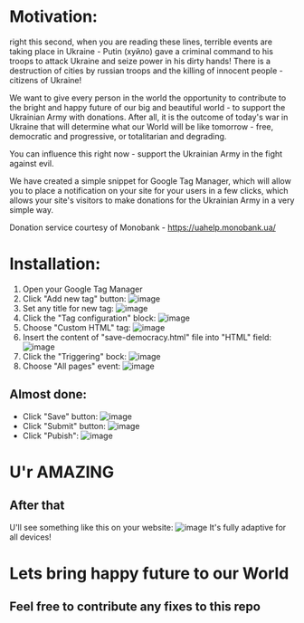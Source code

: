 # Motivation:
right this second, when you are reading these lines, terrible events are taking place in Ukraine - Putin (хуйло) gave a criminal command to his troops to attack Ukraine and seize power in his dirty hands! There is a destruction of cities by russian troops and the killing of innocent people - citizens of Ukraine!

We want to give every person in the world the opportunity to contribute to the bright and happy future of our big and beautiful world - to support the Ukrainian Army with donations.
After all, it is the outcome of today's war in Ukraine that will determine what our World will be like tomorrow - free, democratic and progressive, or totalitarian and degrading.

You can influence this right now - support the Ukrainian Army in the fight against evil.

We have created a simple snippet for Google Tag Manager, which will allow you to place a notification on your site for your users in a few clicks, which allows your site's visitors to make donations for the Ukrainian Army in a very simple way.

Donation service courtesy of Monobank - https://uahelp.monobank.ua/

# Installation:

1. Open your Google Tag Manager
2. Click "Add new tag" button:
![image](https://user-images.githubusercontent.com/100626152/156055363-62eef2f5-f4db-4e3f-8ced-68b5c15c06f7.png)
3. Set any title for new tag:
![image](https://user-images.githubusercontent.com/100626152/156055602-3d8f3042-4b5e-4990-8a01-937461a3878b.png)
4. Click the "Tag configuration" block:
![image](https://user-images.githubusercontent.com/100626152/156055733-549680be-6da0-411d-b442-1e4fd90fe9c1.png)
5. Choose "Custom HTML" tag:
![image](https://user-images.githubusercontent.com/100626152/156055898-17cf1f42-24ff-43d3-9e99-60c6ec3e818e.png)
6. Insert the content of "save-democracy.html" file into "HTML" field:
![image](https://user-images.githubusercontent.com/100626152/156056288-e3c01871-7bf7-41fb-83f7-4640f697db33.png)
7. Click the "Triggering" bock:
![image](https://user-images.githubusercontent.com/100626152/156056451-694590c0-ea1d-4c56-b6c5-7fb2345ca6d2.png)
8. Choose "All pages" event:
![image](https://user-images.githubusercontent.com/100626152/156056612-5b751ecf-8a80-4973-8ac0-7dc1432c4936.png)

## Almost done:
* Click "Save" button:
![image](https://user-images.githubusercontent.com/100626152/156056784-ec0eab6b-9a51-4ac4-9733-57c1394c74c4.png)
* Click "Submit" button:
![image](https://user-images.githubusercontent.com/100626152/156057840-00a5825d-f99f-43e0-80d1-6ace9e8eb2e5.png)
* Click "Pubish":
![image](https://user-images.githubusercontent.com/100626152/156058065-7be5d160-1d35-4682-a738-39f4199226d1.png)

# U'r AMAZING

## After that
U'll see something like this on your website:
![image](https://user-images.githubusercontent.com/100626152/156059284-5e36ad14-52b0-4b49-8b19-63766ef7ea57.png)
It's fully adaptive for all devices!

# Lets bring happy future to our World

## Feel free to contribute any fixes to this repo
